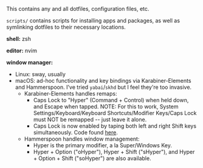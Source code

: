 This contains any and all dotfiles, configuration files, etc.

`scripts/` contains scripts for installing apps and packages, as well as symlinking dotfiles to their necessary locations.

**shell:** zsh

**editor:** nvim

**window manager:**
- Linux: sway, usually
- macOS: ad-hoc functionality and key bindings via Karabiner-Elements and Hammerspoon. I've tried `yabai`/`skhd` but I feel they're too invasive.
    - Karabiner-Elements handles remaps:
        - Caps Lock to "Hyper" (Command + Control) when held down, and Escape when tapped. NOTE: For this to work, System Settings/Keyboard/Keyboard Shortcuts/Modifier Keys/Caps Lock must NOT be remapped -- just leave it alone.
        - Caps Lock is now enabled by taping both left and right Shift keys simultaneously. Code found [here](https://github.com/pqrs-org/Karabiner-Elements/issues/1233).
    - Hammerspoon handles window management:
        - Hyper is the primary modifier, a la Super/Windows Key.
        - Hyper + Option ("oHyper"), Hyper + Shift ("sHyper"), and Hyper + Option + Shift ("soHyper") are also available.
